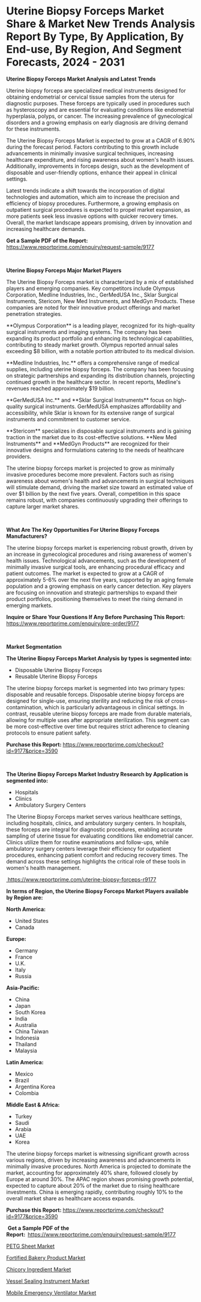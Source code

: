 <p><h1>Uterine Biopsy Forceps Market Share & Market New Trends Analysis Report By Type, By Application, By End-use, By Region, And Segment Forecasts, 2024 - 2031</h1></p><p><strong>Uterine Biopsy Forceps Market Analysis and Latest Trends</strong></p>
<p><p>Uterine biopsy forceps are specialized medical instruments designed for obtaining endometrial or cervical tissue samples from the uterus for diagnostic purposes. These forceps are typically used in procedures such as hysteroscopy and are essential for evaluating conditions like endometrial hyperplasia, polyps, or cancer. The increasing prevalence of gynecological disorders and a growing emphasis on early diagnosis are driving demand for these instruments.</p><p>The Uterine Biopsy Forceps Market is expected to grow at a CAGR of 6.90% during the forecast period. Factors contributing to this growth include advancements in minimally invasive surgical techniques, increasing healthcare expenditure, and rising awareness about women's health issues. Additionally, improvements in forceps design, such as the development of disposable and user-friendly options, enhance their appeal in clinical settings. </p><p>Latest trends indicate a shift towards the incorporation of digital technologies and automation, which aim to increase the precision and efficiency of biopsy procedures. Furthermore, a growing emphasis on outpatient surgical procedures is expected to propel market expansion, as more patients seek less invasive options with quicker recovery times. Overall, the market landscape appears promising, driven by innovation and increasing healthcare demands.</p></p>
<p><strong>Get a Sample PDF of the Report:&nbsp;</strong> <a href="https://www.reportprime.com/enquiry/request-sample/9177?utm_campaign=1121&utm_medium=2&utm_source=Github&utm_content=ia&utm_term=10102024&utm_id=uterine-biopsy-forceps">https://www.reportprime.com/enquiry/request-sample/9177</a></p>
<p>&nbsp;</p>
<p><strong>Uterine Biopsy Forceps Major Market Players</strong></p>
<p><p>The Uterine Biopsy Forceps market is characterized by a mix of established players and emerging companies. Key competitors include Olympus Corporation, Medline Industries, Inc., GerMedUSA Inc., Sklar Surgical Instruments, Stericom, New Med Instruments, and MedGyn Products. These companies are noted for their innovative product offerings and market penetration strategies.</p><p>**Olympus Corporation** is a leading player, recognized for its high-quality surgical instruments and imaging systems. The company has been expanding its product portfolio and enhancing its technological capabilities, contributing to steady market growth. Olympus reported annual sales exceeding $8 billion, with a notable portion attributed to its medical division.</p><p>**Medline Industries, Inc.** offers a comprehensive range of medical supplies, including uterine biopsy forceps. The company has been focusing on strategic partnerships and expanding its distribution channels, projecting continued growth in the healthcare sector. In recent reports, Medline's revenues reached approximately $19 billion.</p><p>**GerMedUSA Inc.** and **Sklar Surgical Instruments** focus on high-quality surgical instruments. GerMedUSA emphasizes affordability and accessibility, while Sklar is known for its extensive range of surgical instruments and commitment to customer service.</p><p>**Stericom** specializes in disposable surgical instruments and is gaining traction in the market due to its cost-effective solutions. **New Med Instruments** and **MedGyn Products** are recognized for their innovative designs and formulations catering to the needs of healthcare providers.</p><p>The uterine biopsy forceps market is projected to grow as minimally invasive procedures become more prevalent. Factors such as rising awareness about women's health and advancements in surgical techniques will stimulate demand, driving the market size toward an estimated value of over $1 billion by the next five years. Overall, competition in this space remains robust, with companies continuously upgrading their offerings to capture larger market shares.</p></p>
<p>&nbsp;</p>
<p><strong>What Are The Key Opportunities For Uterine Biopsy Forceps Manufacturers?</strong></p>
<p><p>The uterine biopsy forceps market is experiencing robust growth, driven by an increase in gynecological procedures and rising awareness of women's health issues. Technological advancements, such as the development of minimally invasive surgical tools, are enhancing procedural efficacy and patient outcomes. The market is expected to grow at a CAGR of approximately 5-6% over the next five years, supported by an aging female population and a growing emphasis on early cancer detection. Key players are focusing on innovation and strategic partnerships to expand their product portfolios, positioning themselves to meet the rising demand in emerging markets.</p></p>
<p><strong>Inquire or Share Your Questions If Any Before Purchasing This Report:</strong> <a href="https://www.reportprime.com/enquiry/pre-order/9177?utm_campaign=1121&utm_medium=2&utm_source=Github&utm_content=ia&utm_term=10102024&utm_id=uterine-biopsy-forceps">https://www.reportprime.com/enquiry/pre-order/9177</a></p>
<p>&nbsp;</p>
<p><strong>Market Segmentation</strong></p>
<p><strong>The Uterine Biopsy Forceps Market Analysis by types is segmented into:</strong></p>
<p><ul><li>Disposable Uterine Biopsy Forceps</li><li>Reusable Uterine Biopsy Forceps</li></ul></p>
<p><p>The uterine biopsy forceps market is segmented into two primary types: disposable and reusable forceps. Disposable uterine biopsy forceps are designed for single-use, ensuring sterility and reducing the risk of cross-contamination, which is particularly advantageous in clinical settings. In contrast, reusable uterine biopsy forceps are made from durable materials, allowing for multiple uses after appropriate sterilization. This segment can be more cost-effective over time but requires strict adherence to cleaning protocols to ensure patient safety.</p></p>
<p><strong>Purchase this Report:&nbsp;</strong><a href="https://www.reportprime.com/checkout?id=9177&price=3590&utm_campaign=1121&utm_medium=2&utm_source=Github&utm_content=ia&utm_term=10102024&utm_id=uterine-biopsy-forceps">https://www.reportprime.com/checkout?id=9177&price=3590</a></p>
<p>&nbsp;</p>
<p><strong>The Uterine Biopsy Forceps Market Industry Research by Application is segmented into:</strong></p>
<p><ul><li>Hospitals</li><li>Clinics</li><li>Ambulatory Surgery Centers</li></ul></p>
<p><p>The Uterine Biopsy Forceps market serves various healthcare settings, including hospitals, clinics, and ambulatory surgery centers. In hospitals, these forceps are integral for diagnostic procedures, enabling accurate sampling of uterine tissue for evaluating conditions like endometrial cancer. Clinics utilize them for routine examinations and follow-ups, while ambulatory surgery centers leverage their efficiency for outpatient procedures, enhancing patient comfort and reducing recovery times. The demand across these settings highlights the critical role of these tools in women's health management.</p></p>
<p><a href="https://www.reportprime.com/uterine-biopsy-forceps-r9177?utm_campaign=1121&utm_medium=2&utm_source=Github&utm_content=ia&utm_term=10102024&utm_id=uterine-biopsy-forceps">&nbsp;https://www.reportprime.com/uterine-biopsy-forceps-r9177</a></p>
<p><strong>In terms of Region, the Uterine Biopsy Forceps Market Players available by Region are:</strong></p>
<p>
    <p> <strong> North America: </strong>
        <ul>
            <li>United States</li>
            <li>Canada</li>
        </ul>
        </p> 
    <p> <strong> Europe: </strong>
        <ul>
            <li>Germany</li>
            <li>France</li>
            <li>U.K.</li>
            <li>Italy</li>
            <li>Russia</li>
        </ul>
        </p> 
    <p> <strong> Asia-Pacific: </strong>
        <ul>
            <li>China</li>
            <li>Japan</li>
            <li>South Korea</li>
            <li>India</li>
            <li>Australia</li>
            <li>China Taiwan</li>
            <li>Indonesia</li>
            <li>Thailand</li>
            <li>Malaysia</li>
        </ul>
        </p> 
    <p> <strong> Latin America: </strong>
        <ul>
            <li>Mexico</li>
            <li>Brazil</li>
            <li>Argentina Korea</li>
            <li>Colombia</li>
        </ul>
        </p> 
    <p> <strong> Middle East & Africa: </strong>
        <ul>
            <li>Turkey</li>
            <li>Saudi</li>
            <li>Arabia</li>
            <li>UAE</li>
            <li>Korea</li>
        </ul>
    </p>
    </p>
<p><p>The uterine biopsy forceps market is witnessing significant growth across various regions, driven by increasing awareness and advancements in minimally invasive procedures. North America is projected to dominate the market, accounting for approximately 40% share, followed closely by Europe at around 30%. The APAC region shows promising growth potential, expected to capture about 20% of the market due to rising healthcare investments. China is emerging rapidly, contributing roughly 10% to the overall market share as healthcare access expands.</p></p>
<p><strong>Purchase this Report: </strong><a href="https://www.reportprime.com/checkout?id=9177&price=3590&utm_campaign=1121&utm_medium=2&utm_source=Github&utm_content=ia&utm_term=10102024&utm_id=uterine-biopsy-forceps">https://www.reportprime.com/checkout?id=9177&price=3590</a></p>
<p>&nbsp;<strong>Get a Sample PDF of the Report:&nbsp;&nbsp;</strong><a href="https://www.reportprime.com/enquiry/request-sample/9177?utm_campaign=1121&utm_medium=2&utm_source=Github&utm_content=ia&utm_term=10102024&utm_id=uterine-biopsy-forceps">https://www.reportprime.com/enquiry/request-sample/9177</a></p>
<p><strong></strong></p>
<p><p><a href="https://www.linkedin.com/pulse/exploring-petg-sheet-market-strategic-insights-growth-265le?utm_campaign=1121&utm_medium=2&utm_source=Github&utm_content=ia&utm_term=10102024&utm_id=uterine-biopsy-forceps">PETG Sheet Market</a></p><p><a href="https://issuu.com/reportprime-2/docs/fortified-bakery-product-market-siz_06c2b747b47d1e?utm_campaign=1121&utm_medium=2&utm_source=Github&utm_content=ia&utm_term=10102024&utm_id=uterine-biopsy-forceps">Fortified Bakery Product Market</a></p><p><a href="https://issuu.com/reportprime-2/docs/chicory-ingredient-market-size-2030_5992ef5e18846d?utm_campaign=1121&utm_medium=2&utm_source=Github&utm_content=ia&utm_term=10102024&utm_id=uterine-biopsy-forceps">Chicory Ingredient Market</a></p><p><a href="https://github.com/kaufmannDavid16/Market-Research-Report-List-1/blob/main/vessel-sealing-instrument-market.md?utm_campaign=1121&utm_medium=2&utm_source=Github&utm_content=ia&utm_term=10102024&utm_id=uterine-biopsy-forceps">Vessel Sealing Instrument Market</a></p><p><a href="https://github.com/AlisaRowe24/Market-Research-Report-List-1/blob/main/mobile-emergency-ventilator-market.md?utm_campaign=1121&utm_medium=2&utm_source=Github&utm_content=ia&utm_term=10102024&utm_id=uterine-biopsy-forceps">Mobile Emergency Ventilator Market</a></p></p>